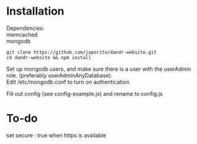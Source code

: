 # Installation
Dependencies:  
memcached  
mongodb

`git clone https://github.com/japorito/dandr-website.git`  
`cd dandr-website && npm install`

Set up mongodb users, and make sure there is a user with the userAdmin role. (preferably userAdminAnyDatabase).  
Edit /etc/mongodb.conf to turn on authentication

Fill out config (see config-example.js) and rename to config.js


# To-do
set secure : true when https is available
